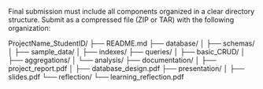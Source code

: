 Final submission must include all components organized in a clear directory structure. 
Submit as a compressed file (ZIP or TAR) with the following organization: 
  
ProjectName_StudentID/ 
├── README.md 
├── database/ 
│   ├── schemas/ 
│   ├── sample_data/ 
│   ├── indexes/ 
├── queries/ 
│   ├── basic_CRUD/ 
│   ├── aggregations/ 
│   └── analysis/ 
├── documentation/ 
│   ├── project_report.pdf 
│   ├── database_design.pdf 
├── presentation/ 
│   ├── slides.pdf 
└── reflection/ 
    └── learning_reflection.pdf